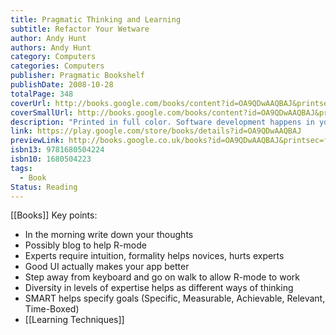 ```yaml
---
title: Pragmatic Thinking and Learning
subtitle: Refactor Your Wetware
author: Andy Hunt
authors: Andy Hunt
category: Computers
categories: Computers
publisher: Pragmatic Bookshelf
publishDate: 2008-10-28
totalPage: 348
coverUrl: http://books.google.com/books/content?id=OA9QDwAAQBAJ&printsec=frontcover&img=1&zoom=1&edge=curl&source=gbs_api
coverSmallUrl: http://books.google.com/books/content?id=OA9QDwAAQBAJ&printsec=frontcover&img=1&zoom=5&edge=curl&source=gbs_api
description: "Printed in full color. Software development happens in your head. Not in an editor, IDE, or designtool. You're well educated on how to work with software and hardware, but what about wetware--our own brains? Learning new skills and new technology is critical to your career, and it's all in your head. In this book by Andy Hunt, you'll learn how our brains are wired, and how to take advantage of your brain's architecture. You'll learn new tricks and tipsto learn more, faster, and retain more of what you learn. You need a pragmatic approach to thinking and learning. You need to Refactor Your Wetware. Programmers have to learn constantly; not just the stereotypical new technologies, but also the problem domain of the application, the whims of the user community, the quirks of your teammates, the shifting sands of the industry, and the evolving characteristics of the project itself as it is built. We'll journey together through bits of cognitive and neuroscience, learning and behavioral theory. You'll see some surprising aspects of how our brains work, and how you can take advantage of the system to improve your own learning and thinking skills. In this book you'll learn how to: Use the Dreyfus Model of Skill Acquisition to become more expert Leverage the architecture of the brain to strengthen different thinking modes Avoid common &quot;known bugs&quot; in your mind Learn more deliberately and more effectively Manage knowledge more efficiently"
link: https://play.google.com/store/books/details?id=OA9QDwAAQBAJ
previewLink: http://books.google.co.uk/books?id=OA9QDwAAQBAJ&printsec=frontcover&dq=Pragmatic+Thinking&hl=&as_pt=BOOKS&cd=1&source=gbs_api
isbn13: 9781680504224
isbn10: 1680504223
tags:
  - Book
Status: Reading
---
```

[[Books]]
Key points:
- In the morning write down your thoughts
- Possibly blog to help R-mode 
- Experts require intuition, formality helps novices, hurts experts
- Good UI actually makes your app better
- Step away from keyboard and go on walk to allow R-mode to work
- Diversity in levels of expertise helps as different ways of thinking
- SMART helps specify goals (Specific, Measurable, Achievable, Relevant, Time-Boxed)
- [[Learning Techniques]]